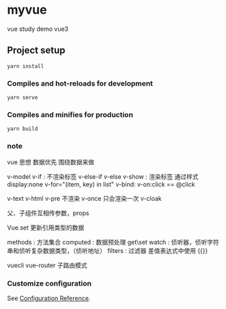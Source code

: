 # myvue

vue study demo
vue3

## Project setup
```
yarn install
```

### Compiles and hot-reloads for development
```
yarn serve
```

### Compiles and minifies for production
```
yarn build
```

### note
vue 思想 数据优先 围绕数据来做

v-model
v-if   :  不渲染标签
v-else-if
v-else
v-show :  渲染标签 通过样式display:none
v-for="(item, key) in list"
v-bind:
v-on:click  ==  @click

v-text
v-html
v-pre   不渲染
v-once  只会渲染一次
v-cloak

父、子组件互相传参数，props

Vue.set  更新引用类型的数据

methods  : 方法集合
computed : 数据预处理 get\set
watch    : 侦听器，侦听字符串和侦听复杂数据类型，（侦听地址）
filters  : 过滤器 差值表达式中使用 {{}}

vuecli
vue-router
子路由模式
### Customize configuration
See [Configuration Reference](https://cli.vuejs.org/config/).
